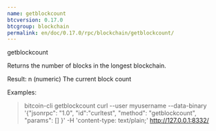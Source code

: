 ```yaml
---
name: getblockcount
btcversion: 0.17.0
btcgroup: blockchain
permalink: en/doc/0.17.0/rpc/blockchain/getblockcount/
---
```


getblockcount

Returns the number of blocks in the longest blockchain.

Result:
n    (numeric) The current block count

Examples:
> bitcoin-cli getblockcount 
> curl --user myusername --data-binary '{"jsonrpc": "1.0", "id":"curltest", "method": "getblockcount", "params": [] }' -H 'content-type: text/plain;' http://127.0.0.1:8332/


